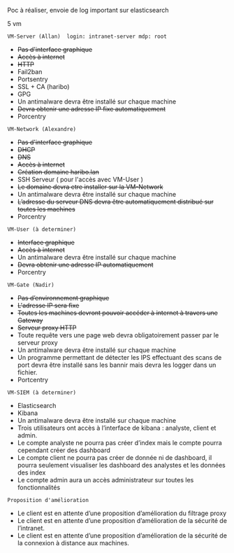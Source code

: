 Poc à réaliser, envoie de log important sur elasticsearch

5 vm
```
VM-Server (Allan)  login: intranet-server mdp: root
```
- <del>Pas d'interface graphique</del>
- <del>Accès à internet</del>
- <del>HTTP</del>
- Fail2ban
- Portsentry
- SSL + CA (haribo)
- GPG
- Un antimalware devra être installé sur chaque machine
- <del>Devra obtenir une adresse IP fixe automatiquement</del>
- Porcentry

```
VM-Network (Alexandre)
```
- <del>Pas d'interface graphique</del>
- <del>DHCP</del>
- <del>DNS</del>
- <del>Accès à internet</del>
- <del>Création domaine haribo.lan</del>
- SSH Serveur ( pour l'accès avec VM-User )
- <del>Le domaine devra etre installer sur la VM-Network</del>
- Un antimalware devra être installé sur chaque machine
- <del>L’adresse du serveur DNS devra être automatiquement distribué sur toutes les machines</del>
- Porcentry

```
VM-User (à determiner)
```
- <del>Interface graphique</del>
- <del>Accès à internet</del>
- Un antimalware devra être installé sur chaque machine
- <del>Devra obtenir une adresse IP automatiquement</del>
- Porcentry

```
VM-Gate (Nadir)
```
- <del>Pas d’environnement graphique</del>
- <del>L'adresse IP sera fixe</del>
- <del>Toutes les machines devront pouvoir accéder à internet à travers une Gateway</del>
- <del>Serveur proxy HTTP</del>
- Toute requête vers une page web devra obligatoirement passer par le serveur proxy
- Un antimalware devra être installé sur chaque machine
- Un programme permettant de détecter les IPS effectuant des scans de port devra être installé sans les bannir mais devra les logger dans un fichier.
- Portcentry

```
VM-SIEM (à determiner)
```
- Elasticsearch
- Kibana
- Un antimalware devra être installé sur chaque machine
- Trois utilisateurs ont accès à l’interface de kibana : analyste, client et admin.
- Le compte analyste ne pourra pas créer d’index mais le compte pourra cependant créer des dashboard
- Le compte client ne pourra pas créer de donnée ni de dashboard, il pourra seulement visualiser les dashboard des analystes et les données des index
- Le compte admin aura un accès administrateur sur toutes les fonctionnalités
```
Proposition d'amélioration
```
- Le client est en attente d’une proposition d’amélioration du filtrage proxy
- Le client est en attente d’une proposition d’amélioration de la sécurité de l’intranet.
- Le client est en attente d’une proposition d’amélioration de la sécurité de la connexion à distance aux machines.
